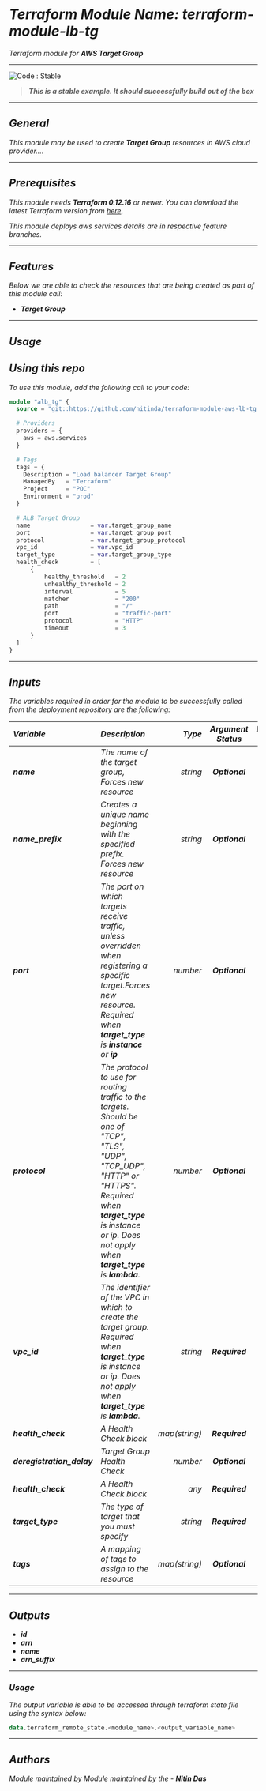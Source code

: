 # _Terraform Module Name: terraform-module-lb-tg_
_Terraform module for **_AWS Target Group_**_


<!--BEGIN STABILITY BANNER-->
---

![_Code : Stable_](https://img.shields.io/badge/Code-Stable-brightgreen?style=for-the-badge&logo=github)

> **_This is a stable example. It should successfully build out of the box_**
>

---
<!--END STABILITY BANNER-->


## _General_

_This module may be used to create_ **_Target Group_** _resources in AWS cloud provider...._

---


## _Prerequisites_

_This module needs_ **_Terraform 0.12.16_** _or newer._
_You can download the latest Terraform version from_ [_here_](https://www.terraform.io/downloads.html).

_This module deploys aws services details are in respective feature branches._

---

## _Features_

_Below we are able to check the resources that are being created as part of this module call:_

* **_Target Group_**


---

## _Usage_

## _Using this repo_

_To use this module, add the following call to your code:_

```tf
module "alb_tg" {
  source = "git::https://github.com/nitinda/terraform-module-aws-lb-tg.git?ref=terraform-12/target-ip-instance"

  # Providers
  providers = {
    aws = aws.services
  }

  # Tags
  tags = {
    Description = "Load balancer Target Group"
    ManagedBy   = "Terraform"
    Project     = "POC"
    Environment = "prod"
  }

  # ALB Target Group
  name                 = var.target_group_name
  port                 = var.target_group_port
  protocol             = var.target_group_protocol
  vpc_id               = var.vpc_id
  target_type          = var.target_group_type
  health_check         = [
      {
          healthy_threshold   = 2
          unhealthy_threshold = 2
          interval            = 5
          matcher             = "200"
          path                = "/"
          port                = "traffic-port"
          protocol            = "HTTP"
          timeout             = 3
      }
  ]
}

```


---

## _Inputs_

_The variables required in order for the module to be successfully called from the deployment repository are the following:_


|**_Variable_** | **_Description_** | **_Type_** | **_Argument Status_** | **_Default Value_** |
|:----|:----|-----:|:---:|:---:|
| **_name_** | _The name of the target group, Forces new resource_ | _string_ | **_Optional_** | **_null_** |
| **_name\_prefix_** | _Creates a unique name beginning with the specified prefix. Forces new resource_ | _string_ | **_Optional_** | **_null_** |
| **_port_** | _The port on which targets receive traffic, unless overridden when registering a specific target.Forces new resource.<br/>Required when_ **_target\_type_** _is_ **_instance_** _or_ **_ip_** | _number_ | **_Optional_** | **_null_** |
| **_protocol_** | _The protocol to use for routing traffic to the targets. Should be one of "TCP", "TLS", "UDP", "TCP\_UDP", "HTTP" or "HTTPS". Required when **target\_type** is instance or ip. Does not apply when **target\_type** is **lambda**._ | _number_ | **_Optional_** | **_null_** |
| **_vpc\_id_** | _The identifier of the VPC in which to create the target group. Required when **target\_type** is instance or ip. Does not apply when **target\_type** is **lambda**._ | _string_ | **_Required_** | **_{}_** |
| **_health\_check_** | _A Health Check block_ | _map(string)_ | **_Required_** | **_{}_** |
| **_deregistration\_delay_** | _Target Group Health Check_ | _number_ | **_Optional_** | **_300_** |
| **_health\_check_** | _A Health Check block_ | _any_ | **_Required_** | **_{}_** |
| **_target\_type_** | _The type of target that you must specify_ | _string_ | **_Required_** | **_{}_** |
| **_tags_** | _A mapping of tags to assign to the resource_ | _map(string)_ | **_Optional_** | **_{}_** |

---



## _Outputs_

* **_id_**
* **_arn_**
* **_name_**
* **_arn\_suffix_**


---


### _Usage_


_The output variable is able to be accessed through terraform state file using the syntax below:_

```tf
data.terraform_remote_state.<module_name>.<output_variable_name>
```

---

## _Authors_
_Module maintained by Module maintained by the -_ **_Nitin Das_**
